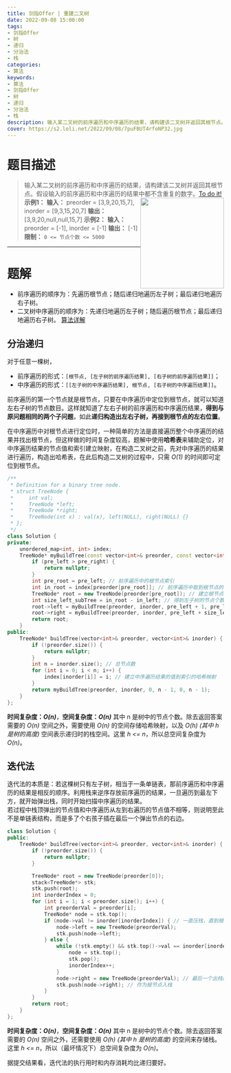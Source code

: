 ```yaml
---
title: 剑指Offer | 重建二叉树
date: 2022-09-08 15:00:00
tags:
- 剑指Offer
- 树
- 递归
- 分治法
- 栈
categories:
- 算法
keywords:
- 算法
- 剑指Offer
- 树
- 递归
- 分治法
- 栈
description: 输入某二叉树的前序遍历和中序遍历的结果，请构建该二叉树并返回其根节点。
cover: https://s2.loli.net/2022/09/08/7puFBUT4rfoNP32.jpg
---
```

# 题目描述
> 输入某二叉树的前序遍历和中序遍历的结果，请构建该二叉树并返回其根节点。假设输入的前序遍历和中序遍历的结果中都不含重复的数字。[To do it!](https://leetcode.cn/problems/zhong-jian-er-cha-shu-lcof/)
> <img src='https://assets.leetcode.com/uploads/2021/02/19/tree.jpg' style='float: right; width: 194px; height: 211px'/>
> **示例1：**
> **输入：** preorder = [3,9,20,15,7], inorder = [9,3,15,20,7]
> **输出：** [3,9,20,null,null,15,7]
> **示例2：**
> **输入：** preorder = [-1], inorder = [-1]
> **输出：** [-1]
> **限制：** `0 <= 节点个数 <= 5000`

---

# 题解
- 前序遍历的顺序为：先遍历根节点；随后递归地遍历左子树；最后递归地遍历右子树。
- 二叉树中序遍历的顺序为：先递归地遍历左子树；随后遍历根节点；最后递归地遍历右子树。
[算法详解](https://leetcode.cn/problems/zhong-jian-er-cha-shu-lcof/solution/mian-shi-ti-07-zhong-jian-er-cha-shu-by-leetcode-s/)
## 分治递归
对于任意一棵树，
- 前序遍历的形式：`[根节点, [左子树的前序遍历结果], [右子树的前序遍历结果]]`；
- 中序遍历的形式：`[[左子树的中序遍历结果], 根节点, [右子树的中序遍历结果]]`。  

前序遍历的第一个节点就是根节点，只要在中序遍历中定位到根节点，就可以知道左右子树的节点数目。这样就知道了左右子树的前序遍历和中序遍历结果，**得到与原问题相同的两个子问题**，如此**递归构造出左右子树，再接到根节点的左右位置**。  
  
在中序遍历中对根节点进行定位时，一种简单的方法是直接遍历整个中序遍历的结果并找出根节点，但这样做的时间复杂度较高，题解中使用**哈希表**来辅助定位，对中序遍历结果的节点值和索引建立映射，在构造二叉树之前，先对中序遍历的结果进行遍历，构造出哈希表，在此后构造二叉树的过程中，只需 *O(1)* 的时间即可定位到根节点。
```C++
/**
 * Definition for a binary tree node.
 * struct TreeNode {
 *     int val;
 *     TreeNode *left;
 *     TreeNode *right;
 *     TreeNode(int x) : val(x), left(NULL), right(NULL) {}
 * };
 */
class Solution {
private:
    unordered_map<int, int> index;
    TreeNode* myBuildTree(const vector<int>& preorder, const vector<int>& inorder, int pre_left, int pre_right, int in_left, int in_right) {
        if (pre_left > pre_right) {
            return nullptr;
        }
        int pre_root = pre_left; // 前序遍历中的根节点索引
        int in_root = index[preorder[pre_root]]; // 前序遍历中取到根节点的值，利用哈希表取到中序遍历中的根节点索引
        TreeNode* root = new TreeNode(preorder[pre_root]); // 建立根节点
        int size_left_subTree = in_root - in_left; // 得到左子树的节点个数，辅助计算
        root->left = myBuildTree(preorder, inorder, pre_left + 1, pre_left + size_left_subTree, in_left, in_root - 1); // 递归构造左子树，并连接到根节点
        root->right = myBuildTree(preorder, inorder, pre_left + size_left_subTree + 1, pre_right, in_root + 1, in_right); // 递归构造右子树，并连接到根节点
        return root;
    }
public:
    TreeNode* buildTree(vector<int>& preorder, vector<int>& inorder) {
        if (!preorder.size()) {
            return nullptr;
        }
        int n = inorder.size(); // 总节点数
        for (int i = 0; i < n; i++) {
            index[inorder[i]] = i; // 建立中序遍历结果的值到索引的哈希映射
        }
        return myBuildTree(preorder, inorder, 0, n - 1, 0, n - 1);
    }
};
```
**时间复杂度：_O(n)_**，**空间复杂度：_O(n)_**
其中 n 是树中的节点个数。除去返回答案需要的 *O(n)* 空间之外，需要使用 *O(n)* 的空间存储哈希映射，以及 *O(h) (其中 h 是树的高度)* 空间表示递归时的栈空间。这里 *h <= n*，所以总空间复杂度为 *O(n)*。

## 迭代法
迭代法的本质是：若这棵树只有左子树，相当于一条单链表，那前序遍历和中序遍历的结果是相反的顺序。利用栈来逆序存放前序遍历的结果，一旦遍历到最左下方，就开始弹出栈，同时开始扫描中序遍历的结果。  
若过程中栈顶弹出的节点值和中序遍历从左到右遍历的节点值不相等，则说明至此不是单链表结构，而是多了个右孩子插在最后一个弹出节点的右边。
```C++
class Solution {
public:
    TreeNode* buildTree(vector<int>& preorder, vector<int>& inorder) {
        if (!preorder.size()) {
            return nullptr;
        }

        TreeNode* root = new TreeNode(preorder[0]);
        stack<TreeNode*> stk;
        stk.push(root);
        int inorderIndex = 0;
        for (int i = 1; i < preorder.size(); i++) {
            int preorderVal = preorder[i];
            TreeNode* node = stk.top();
            if (node->val != inorder[inorderIndex]) { // 一直压栈，直到根节点的最左下方，这里入栈的都是某个根节点和它的左子孙
                node->left = new TreeNode(preorderVal);
                stk.push(node->left);
            } else {
                while (!stk.empty() && stk.top()->val == inorder[inorderIndex]) {
                    node = stk.top();
                    stk.pop();
                    inorderIndex++;
                }
                node->right = new TreeNode(preorderVal); // 最后一个出栈的节点有个右孩子
                stk.push(node->right); // 作为根节点入栈
            }
        }
        return root;
    }
};
```
**时间复杂度：_O(n)_**，**空间复杂度：_O(n)_**
其中 n 是树中的节点个数。除去返回答案需要的 *O(n)* 空间之外，还需要使用 *O(h) (其中 h 是树的高度)* 的空间来存储栈。这里 *h <= n*，所以（最坏情况下）总空间复杂度为 *O(n)*。  

据提交结果看，迭代法的执行用时和内存消耗均比递归要好。